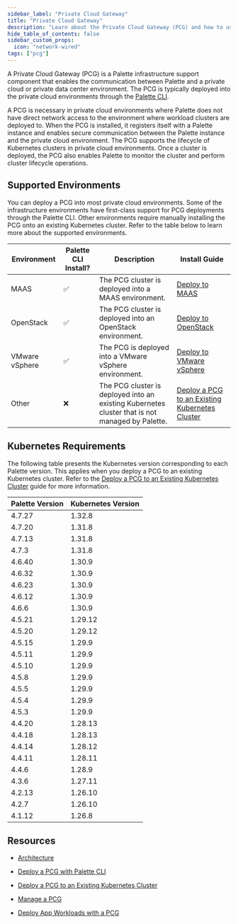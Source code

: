 ```yaml
---
sidebar_label: "Private Cloud Gateway"
title: "Private Cloud Gateway"
description: "Learn about the Private Cloud Gateway (PCG) and how to use it to support Palette or VerteX deployments."
hide_table_of_contents: false
sidebar_custom_props:
  icon: "network-wired"
tags: ["pcg"]
---
```


A Private Cloud Gateway (PCG) is a Palette infrastructure support component that enables the communication between
Palette and a private cloud or private data center environment. The PCG is typically deployed into the private cloud
environments through the [Palette CLI](../../automation/palette-cli/install-palette-cli.md).

A PCG is necessary in private cloud environments where Palette does not have direct network access to the environment
where workload clusters are deployed to. When the PCG is installed, it registers itself with a Palette instance and
enables secure communication between the Palette instance and the private cloud environment. The PCG supports the
lifecycle of Kubernetes clusters in private cloud environments. Once a cluster is deployed, the PCG also enables Palette
to monitor the cluster and perform cluster lifecycle operations.

## Supported Environments

You can deploy a PCG into most private cloud environments. Some of the infrastructure environments have first-class
support for PCG deployments through the Palette CLI. Other environments require manually installing the PCG onto an
existing Kubernetes cluster. Refer to the table below to learn more about the supported environments.

| Environment    | Palette CLI Install? | Description                                                                                     | Install Guide                                                         |
| -------------- | -------------------- | ----------------------------------------------------------------------------------------------- | --------------------------------------------------------------------- |
| MAAS           | ✅                   | The PCG cluster is deployed into a MAAS environment.                                            | [Deploy to MAAS](deploy-pcg/maas.md)                                  |
| OpenStack      | ✅                   | The PCG cluster is deployed into an OpenStack environment.                                      | [Deploy to OpenStack](deploy-pcg/openstack.md)                        |
| VMware vSphere | ✅                   | The PCG is deployed into a VMware vSphere environment.                                          | [Deploy to VMware vSphere](./deploy-pcg/vmware.md)                    |
| Other          | ❌                   | The PCG cluster is deployed into an existing Kubernetes cluster that is not managed by Palette. | [Deploy a PCG to an Existing Kubernetes Cluster](./deploy-pcg-k8s.md) |

## Kubernetes Requirements

The following table presents the Kubernetes version corresponding to each Palette version. This applies when you deploy
a PCG to an existing Kubernetes cluster. Refer to the
[Deploy a PCG to an Existing Kubernetes Cluster](./deploy-pcg-k8s.md) guide for more information.

| **Palette Version** <!-- pcg-kubernetes-version-table --> | **Kubernetes Version** |
| --------------------------------------------------------- | ---------------------- |
| <!-- pcg-k8s-4-7-c --> 4.7.27                             | 1.32.8                 |
| <!-- pcg-k8s-4.7.b --> 4.7.20                             | 1.31.8                 |
| <!-- pcg-k8s-4-7-a --> 4.7.13                             | 1.31.8                 |
| <!-- pcg-k8s-4-7-0 --> 4.7.3                              | 1.31.8                 |
| <!-- pcg-k8s-4.6.x --> 4.6.40                             | 1.30.9                 |
| <!-- pcg-k8s-4.6.c --> 4.6.32                             | 1.30.9                 |
| <!-- pcg-k8s-4.6.b --> 4.6.23                             | 1.30.9                 |
| <!-- pcg-k8s-4.6.a --> 4.6.12                             | 1.30.9                 |
| 4.6.6                                                     | 1.30.9                 |
| 4.5.21                                                    | 1.29.12                |
| 4.5.20                                                    | 1.29.12                |
| 4.5.15                                                    | 1.29.9                 |
| 4.5.11                                                    | 1.29.9                 |
| 4.5.10                                                    | 1.29.9                 |
| 4.5.8                                                     | 1.29.9                 |
| 4.5.5                                                     | 1.29.9                 |
| 4.5.4                                                     | 1.29.9                 |
| 4.5.3                                                     | 1.29.9                 |
| 4.4.20                                                    | 1.28.13                |
| 4.4.18                                                    | 1.28.13                |
| 4.4.14                                                    | 1.28.12                |
| 4.4.11                                                    | 1.28.11                |
| 4.4.6                                                     | 1.28.9                 |
| 4.3.6                                                     | 1.27.11                |
| 4.2.13                                                    | 1.26.10                |
| 4.2.7                                                     | 1.26.10                |
| 4.1.12                                                    | 1.26.8                 |

## Resources

- [Architecture](./architecture.md)

- [Deploy a PCG with Palette CLI](./deploy-pcg/deploy-pcg.md)

- [Deploy a PCG to an Existing Kubernetes Cluster](./deploy-pcg-k8s.md)

- [Manage a PCG](./manage-pcg/manage-pcg.md)

- [Deploy App Workloads with a PCG](../../tutorials/clusters/pcg/deploy-app-pcg.md)
